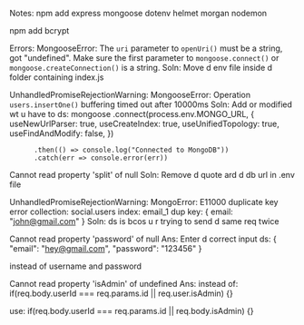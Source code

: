 
Notes:
npm add express mongoose dotenv helmet 
morgan nodemon

npm add bcrypt


Errors:
MongooseError: The `uri` parameter to `openUri()` 
must be a string, got "undefined". Make sure the first 
parameter to `mongoose.connect()` or 
`mongoose.createConnection()` is a string.
Soln:
Move d env file inside d folder containing index.js

UnhandledPromiseRejectionWarning: MongooseError: Operation 
`users.insertOne()` buffering timed out after 10000ms
Soln:
Add or modified wt u have to ds: 
mongoose
          .connect(process.env.MONGO_URL,  { 
                    useNewUrlParser: true,
                    useCreateIndex: true,
                    useUnifiedTopology: true,
                    useFindAndModify: false,
          })
          
          .then(() => console.log("Connected to MongoDB"))
          .catch(err => console.error(err))

Cannot read property 'split' of null
Soln:
Remove d quote ard d db url in .env file

 UnhandledPromiseRejectionWarning: MongoError: E11000 duplicate key error collection: social.users index: email_1 dup key: { email: "john@gmail.com" }
Soln:
ds is bcos u r trying to send d same req twice

Cannot read property 'password' of null
Ans: Enter d correct input
ds:
{ 
    "email": "hey@gmail.com",
    "password": "123456"
}

instead of username and password

Cannot read property 'isAdmin' of undefined
Ans:
instead of:
if(req.body.userId === req.params.id || req.user.isAdmin) {}

use:
if(req.body.userId === req.params.id || req.body.isAdmin) {}


